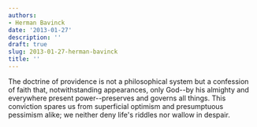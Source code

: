 ```yaml
---
authors:
- Herman Bavinck
date: '2013-01-27'
description: ''
draft: true
slug: 2013-01-27-herman-bavinck
title: ''
---
```

The doctrine of providence is not a philosophical system but a confession of faith that, notwithstanding appearances, only God--by his almighty and everywhere present power--preserves and governs all things. This conviction spares us from superficial optimism and presumptuous pessimism alike; we neither deny life's riddles nor wallow in despair.



